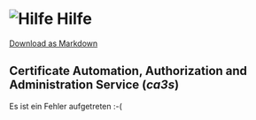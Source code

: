 # ![Hilfe](../../images/ca3s-72x72.png) Hilfe

[Download as Markdown](./error-de.md)

## **C**ertificate **A**utomation, **A**uthorization and **A**dministration **S**ervice (_ca3s_)

Es ist ein Fehler aufgetreten :-(
